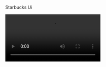 Starbucks Ui

![Demo](https://user-images.githubusercontent.com/73753957/132109256-522fc31e-0140-49bf-8e21-3c810a3d1d43.mp4)
